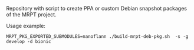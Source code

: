 Repository with script to create PPA or custom Debian snapshot packages of the
MRPT project.

Usage example:

    MRPT_PKG_EXPORTED_SUBMODULES=nanoflann ./build-mrpt-deb-pkg.sh  -s -g develop -d bionic
